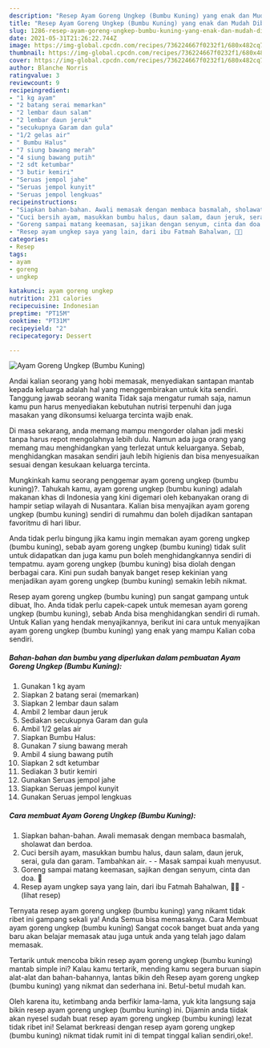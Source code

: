 ```yaml
---
description: "Resep Ayam Goreng Ungkep (Bumbu Kuning) yang enak dan Mudah Dibuat"
title: "Resep Ayam Goreng Ungkep (Bumbu Kuning) yang enak dan Mudah Dibuat"
slug: 1286-resep-ayam-goreng-ungkep-bumbu-kuning-yang-enak-dan-mudah-dibuat
date: 2021-05-31T21:26:22.744Z
image: https://img-global.cpcdn.com/recipes/736224667f0232f1/680x482cq70/ayam-goreng-ungkep-bumbu-kuning-foto-resep-utama.jpg
thumbnail: https://img-global.cpcdn.com/recipes/736224667f0232f1/680x482cq70/ayam-goreng-ungkep-bumbu-kuning-foto-resep-utama.jpg
cover: https://img-global.cpcdn.com/recipes/736224667f0232f1/680x482cq70/ayam-goreng-ungkep-bumbu-kuning-foto-resep-utama.jpg
author: Blanche Norris
ratingvalue: 3
reviewcount: 9
recipeingredient:
- "1 kg ayam"
- "2 batang serai memarkan"
- "2 lembar daun salam"
- "2 lembar daun jeruk"
- "secukupnya Garam dan gula"
- "1/2 gelas air"
- " Bumbu Halus"
- "7 siung bawang merah"
- "4 siung bawang putih"
- "2 sdt ketumbar"
- "3 butir kemiri"
- "Seruas jempol jahe"
- "Seruas jempol kunyit"
- "Seruas jempol lengkuas"
recipeinstructions:
- "Siapkan bahan-bahan. Awali memasak dengan membaca basmalah, sholawat dan berdoa."
- "Cuci bersih ayam, masukkan bumbu halus, daun salam, daun jeruk, serai, gula dan garam. Tambahkan air.   Masak sampai kuah menyusut."
- "Goreng sampai matang keemasan, sajikan dengan senyum, cinta dan doa. 🖤"
- "Resep ayam ungkep saya yang lain, dari ibu Fatmah Bahalwan, 🖤🥰           (lihat resep)"
categories:
- Resep
tags:
- ayam
- goreng
- ungkep

katakunci: ayam goreng ungkep 
nutrition: 231 calories
recipecuisine: Indonesian
preptime: "PT15M"
cooktime: "PT31M"
recipeyield: "2"
recipecategory: Dessert

---
```



![Ayam Goreng Ungkep (Bumbu Kuning)](https://img-global.cpcdn.com/recipes/736224667f0232f1/680x482cq70/ayam-goreng-ungkep-bumbu-kuning-foto-resep-utama.jpg)

Andai kalian seorang yang hobi memasak, menyediakan santapan mantab kepada keluarga adalah hal yang menggembirakan untuk kita sendiri. Tanggung jawab seorang  wanita Tidak saja mengatur rumah saja, namun kamu pun harus menyediakan kebutuhan nutrisi terpenuhi dan juga masakan yang dikonsumsi keluarga tercinta wajib enak.

Di masa  sekarang, anda memang mampu mengorder olahan jadi meski tanpa harus repot mengolahnya lebih dulu. Namun ada juga orang yang memang mau menghidangkan yang terlezat untuk keluarganya. Sebab, menghidangkan masakan sendiri jauh lebih higienis dan bisa menyesuaikan sesuai dengan kesukaan keluarga tercinta. 



Mungkinkah kamu seorang penggemar ayam goreng ungkep (bumbu kuning)?. Tahukah kamu, ayam goreng ungkep (bumbu kuning) adalah makanan khas di Indonesia yang kini digemari oleh kebanyakan orang di hampir setiap wilayah di Nusantara. Kalian bisa menyajikan ayam goreng ungkep (bumbu kuning) sendiri di rumahmu dan boleh dijadikan santapan favoritmu di hari libur.

Anda tidak perlu bingung jika kamu ingin memakan ayam goreng ungkep (bumbu kuning), sebab ayam goreng ungkep (bumbu kuning) tidak sulit untuk didapatkan dan juga kamu pun boleh menghidangkannya sendiri di tempatmu. ayam goreng ungkep (bumbu kuning) bisa diolah dengan berbagai cara. Kini pun sudah banyak banget resep kekinian yang menjadikan ayam goreng ungkep (bumbu kuning) semakin lebih nikmat.

Resep ayam goreng ungkep (bumbu kuning) pun sangat gampang untuk dibuat, lho. Anda tidak perlu capek-capek untuk memesan ayam goreng ungkep (bumbu kuning), sebab Anda bisa menghidangkan sendiri di rumah. Untuk Kalian yang hendak menyajikannya, berikut ini cara untuk menyajikan ayam goreng ungkep (bumbu kuning) yang enak yang mampu Kalian coba sendiri.

<!--inarticleads1-->

##### Bahan-bahan dan bumbu yang diperlukan dalam pembuatan Ayam Goreng Ungkep (Bumbu Kuning):

1. Gunakan 1 kg ayam
1. Siapkan 2 batang serai (memarkan)
1. Siapkan 2 lembar daun salam
1. Ambil 2 lembar daun jeruk
1. Sediakan secukupnya Garam dan gula
1. Ambil 1/2 gelas air
1. Siapkan  Bumbu Halus:
1. Gunakan 7 siung bawang merah
1. Ambil 4 siung bawang putih
1. Siapkan 2 sdt ketumbar
1. Sediakan 3 butir kemiri
1. Gunakan Seruas jempol jahe
1. Siapkan Seruas jempol kunyit
1. Gunakan Seruas jempol lengkuas




<!--inarticleads2-->

##### Cara membuat Ayam Goreng Ungkep (Bumbu Kuning):

1. Siapkan bahan-bahan. Awali memasak dengan membaca basmalah, sholawat dan berdoa.
1. Cuci bersih ayam, masukkan bumbu halus, daun salam, daun jeruk, serai, gula dan garam. Tambahkan air.  -  - Masak sampai kuah menyusut.
1. Goreng sampai matang keemasan, sajikan dengan senyum, cinta dan doa. 🖤
1. Resep ayam ungkep saya yang lain, dari ibu Fatmah Bahalwan, 🖤🥰 -           (lihat resep)




Ternyata resep ayam goreng ungkep (bumbu kuning) yang nikamt tidak ribet ini gampang sekali ya! Anda Semua bisa memasaknya. Cara Membuat ayam goreng ungkep (bumbu kuning) Sangat cocok banget buat anda yang baru akan belajar memasak atau juga untuk anda yang telah jago dalam memasak.

Tertarik untuk mencoba bikin resep ayam goreng ungkep (bumbu kuning) mantab simple ini? Kalau kamu tertarik, mending kamu segera buruan siapin alat-alat dan bahan-bahannya, lantas bikin deh Resep ayam goreng ungkep (bumbu kuning) yang nikmat dan sederhana ini. Betul-betul mudah kan. 

Oleh karena itu, ketimbang anda berfikir lama-lama, yuk kita langsung saja bikin resep ayam goreng ungkep (bumbu kuning) ini. Dijamin anda tiidak akan nyesel sudah buat resep ayam goreng ungkep (bumbu kuning) lezat tidak ribet ini! Selamat berkreasi dengan resep ayam goreng ungkep (bumbu kuning) nikmat tidak rumit ini di tempat tinggal kalian sendiri,oke!.

